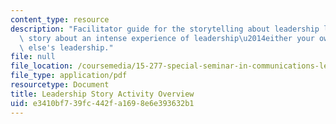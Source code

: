 ```yaml
---
content_type: resource
description: "Facilitator guide for the storytelling about leadership lab: tell a\
  \ story about an intense experience of leadership\u2014either your own or someone\
  \ else's leadership."
file: null
file_location: /coursemedia/15-277-special-seminar-in-communications-leadership-and-personal-effectiveness-coaching-fall-2008/e3410bf739fc442fa1698e6e393632b1_guide_04.pdf
file_type: application/pdf
resourcetype: Document
title: Leadership Story Activity Overview
uid: e3410bf7-39fc-442f-a169-8e6e393632b1
---
```

